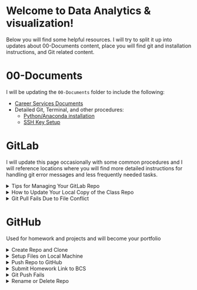 # Welcome to Data Analytics & visualization!

Below you will find some helpful resources. I will try to split it up into updates about 00-Documents content, place you will find git and installation instructions, and Git related content. 
<br>

# 00-Documents

I will be updating the `00-Documents` folder to include the following:

  * [Career Services Documents]()
  * Detailed Git, Terminal, and other procedures:
    * [Python/Anaconda installation](./00-Documents/conda_installation.md)
    * [SSH Key Setup](00-Documents/ssh-keys_setup.md)


# GitLab  
I will update this page occasionally with some common procedures and I will reference locations where you will find more detailed instructions for handling git error messages and less frequently needed tasks.  


<details>
<summary>Tips for Managing Your GitLab Repo</summary>

I will refer to the `ClassRepo` as the folder that contains your actual GitLab repo.  I believe we created a folder like this when we cloned the repo.


1. Do not put one repo inside of another. Doing so creates annoying and difficult problems that can easily be prevented.
1. Do not put your homework repos inside of the `ClassRepo` (see above).
1. Do not put more than one homework assignment in a single repo. 
1. Do not try to `git add`, `git commit`, or `git push` from the `ClassRepo`. You don't have sufficient privileges to push content to GitLab anyway, and these commands will leave your `ClassRepo` in a state where you can't get new content.
</details>

<details>
<summary>How to Update Your Local Copy of the Class Repo</summary>

1. Open the `ClassRepo` folder.
1. Right-click the `NU-VIRT-DATA-PT-03_2022-U-LOL` folder and then open a Git Bash (Windows) or Terminal (Mac).
1. Run `git pull origin main` to pull the new files from GitLab for that week.
</details>

<details>
<summary>Git Pull Fails Due to File Conflict</summary>

![Pull Failed](./00-Documents/images/main-page/merge-conflict-gitlab/merge_conflict.jpg)  
This error occurs occasionally.  Here's the scenario - you have pulled files and modified one or more of them.  I then upload changes to that specific file to GitLab.  When you pull, your `git` realizes that the copy it has doesn't match the file from the remote and doesn't know which one has the correct information.  
What you can do is `stash` your files and look at the incoming updates.  Then if you want you can merge your files with the new files provided.
1. Open the `ClassRepo` folder.
1. Right-click the `NU-VIRT-DATA-PT-03_2022-U-LOL` folder and then open a Git Bash (Windows) or Terminal (Mac).
1. Run `git stash` to stash any changes you may have made in previous lessons.  This is like hiding a copy in the background.
1. Run `git pull` to pull the new files from GitLab for that week.  At this point you can go back and review the changed files so see if your changes need to be included.
1. If you want your changes included in the files then Run `git stash pop` to merge your edits with the new edits. 
1.  When you look at the changes to the files you wil see both edits and you can modify the file to get it to its desired format/content then remember to save it.
![Pull Fixed](./00-Documents/images/main-page/merge-conflict-gitlab/git_pop_merge.jpg) 
1. Check to make sure you have the activities for that week. If you have any issues, ask a TA.   
## Deleted Files by Accident
There are several ways to bring back files.  The method largely depends on several factors - were you working with branches, were you working collaboratively with a group, what you have done since you deleted them, etc...  
1.  **Method 1**:  This is probably the easiest check and least likely to cause bigger problems.  In terminal, run `git status`.  There is a chance that this will list the files that have been mofidied and deleted.  The instructions on the page will describe how to undo the deletion.  Usually you run `git restore <filepath/filename>`  
![Deleted Files Fixed](./00-Documents/images/main-page/merge-conflict-gitlab/deleted_files_restore.jpg)
1.  **Method 2**:  To reset **everything** to the status of the previous pull, then run `git reset --hard HEAD`
![Deleted Files Fixed](./00-Documents/images/main-page/merge-conflict-gitlab/deleted_files_reset.jpg)  
</details>


# GitHub  
Used for homework and projects and will become your portfolio  

<!-- > :arrow_lower_right: **Recent Updates:**  
>  *  Added two new details to `Create Repo and Clone` section:  
>      **Important Note:**  It is advised for `Mac` users to add `.DS_Store` to the `.gitignore` once it is cloned. Do this change from the local repo and `git add .` and `git commit` immedilately so that you don't forget.  
>      **Important Note:** After you have cloned your repo to your local machine, I would highly advise not adding any files through the online interface. This is often the cause of why a push fails - I have advice about how to correct the issue below - it's not really a problem but a common git procedure.     -->

<details>
<summary>Create Repo and Clone</summary>

1.  Make repo:
    *  Go to GitHub and click on the Cat logo in the upper left corner.  Find the Green button that says `New`
    *  On the Create a new repository page.  Fill in the repo name, give it a short description (can be changed later), select Public, select Add a README, select Add .gitignore, in the new dropdown select Python.
    * Click `Create repository`
1.  You should now see your new repo and it will only have an empty README.md file and a .gitignore file.  Lets add these to your desktop.
1.  Clone repo:  
    *  On the repo main page, click the green `Code` button.
    *  There are three link options (HTTPS, SSH, GithubCLI), make sure to click the SSH tab.  The link will then look like `git@github.com:<username>/<repo name>.git`.
    *  Copy the link and go to your desktop and right click and choose 'Git Bash Here' or 'Open terminal in Folder'.  
    *  In this terminal type, `git clone <paste link here>`.  This downloads a folder on your desktop that is linked to the online repo.
    *  **Important Note:**  It is advised for mac users to add `.DS_Store` to the `.gitignore` once it is cloned.  Do this change from the local repo and `git add .` and `git commit` immedilately so that you don't forget.
    *  **Important Note:** After you have cloned your repo to your local machine, I would highly advise not adding any files through the online interface.  It is a common problem when a push fails - advice about how to correct the issue is below.
</details>
<details>

<summary>Setup Files on Local Machine </summary>

1.  Open your repo folder on your desktop like you normally would.  Copy the homework files into this folder.
1.  Have your file structure inside your repos look like this for the python assignments unless otherwise requested in the homework instructions:  
```
      repo_name 
            |__ data/   
            |    |__ file_name.csv
            |
            |__ python_file.py or python_file.ipynb
            |__ README.md
            |__ .gitignore

```
</details>

<details>
<summary>Push Repo to GitHub</summary>

After you get your initial files added to your repo folder then you can update your online GitHub repo.
**`Any time you make some significant changes then you should do the following.`**  This is part of the documention process and part of the file backup process.  Every 'commit' saves a snapshot of your files.

1.  Navigate to the top level of your repo folder.
1.  The easiest way to do this is by right clicking on the repo folder.  If you are in the right location on your terminal then by typing `ls` should show you your folders and the README.md and .gitiginore file.  This inidcates you are inside your repo folder at the top level.  
1.  At this top level location do the following in terminal:  
    * `git status`
    * `git add .`
    * `git commit -m "what is being added/changed"`
    * `git push origin main`
1.  `git status` is used to see what changes are going to be made - what files need to be tracked, what changes have occurred, etc.
</details>

<details>

<summary>Submit Homework Link to BCS</summary>

1.  Only submit links from you personal `GitHub` account.  **DO NOT TRY TO SUBMIT A `GITLAB` LINK.**
1.  Go to your `GitHub repo` for the homework or project.
1.  In the upper right corner of the repo is a green button that says `Code`.  Click this button.
1.  Select `HTML` from the three tabs at the top of the new menu.
1.  Click the copy button for the link.  It should be in the format of `https://github.com/<username>/<repo_name>.git`
![Link Button](./00-Documents/images/main-page/general/submit-link.jpg)  
1.  Add this link to the submission location on the calendar that also shows when the homework is due.
</details>

<details>

<summary>Git Push Fails</summary>

Often the message will say something like:
  *  `! [rejected]      main --> main (non-fast-forward)`
  *  `! [rejected]      main --> main (fetch first)`

The message also usually says that there is a difference between the remote (github) and the local (your computer).  It also usually says that it suggests that you do a `git pull`.  Here is what happens after you do that:  

1.  Perform a `git pull origin main`
1.  The conflicting files will be pulled onto your local machine but your existing content will also be there.  May seem confusing but just wait...
1.  See the image below.  The error is near the top then I do a git pull and you can see the final message is `Automatic merge failed; fix conflicts and then commit the result.`. Notice the next line now says **`(main | merging)`**.
![Fetch First](./00-Documents/images/main-page/merge-conflict-github/git-pull-merging.jpg) 
1.  Now if VSCode does not automatically come up then you need to do the following in terminal:  type `code .` to open the entire repo folder in VSCode.
1.  The sidebar will show the conflicts by highlighting the conflict files in `red` and with a `!`.  it will look like this:
![Merge Conflict](./00-Documents/images/main-page/merge-conflict-github/git-pull-merging-vscode.jpg) 
1.  Open this file by clicking on it and read the conflicts.  Here is an example of what it looks like.  You will need to modify the file so it is in it's final form.  
![Merge Fix](./00-Documents/images/main-page/merge-conflict-github/merge-vscode-update.jpg)
1.  You can see the differences in the code are in `turquoise` and `blue`.  You can edit this part so the only the code is left and then remember to save.   Here is an example:
![VSCode Update](./00-Documents/images/main-page/merge-conflict-github/merge-vscode-update-corrected.jpg)
1.  Now got to terminal and perform the normal `git add .`, `git commit -m "message`.  You will notice the terminal output changes.
![Commit Fixes](./00-Documents/images/main-page/merge-conflict-github/merge-vscode-update-corrected-commit.jpg)
1.  After comitting the changes, the terminal will show `(main)`.
1.  You can do a `git push origin main` to get everything synchronized.  
<br>
</details>

<details>

<summary>Rename or Delete Repo</summary>

This is a non-recoverable process.  So only do this if you have a practice repo and are sure you want to get rid of it.  

1.  Go to your repo on GitHub
1.  There is a black menu bar at the top and under it is a gray menu bar that starts with `<Code>`, ....  Go to the menu option in the gray bar that says `Settings`.  
1.  To rename a repo, change the name in this location.
1.  At the bottom of the page in the `Danger Zone` section, there is a `Delete this repository` button.  Last warning, this can not be undone.
1.  Select `Delete` and follow the instructions.  
</details>
